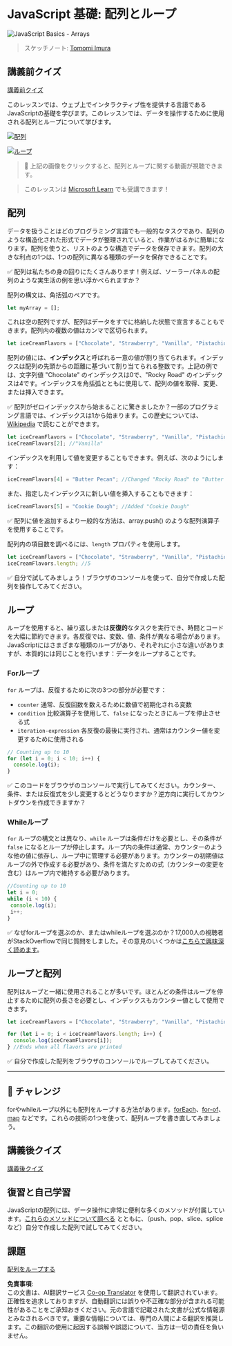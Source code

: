 <!--
CO_OP_TRANSLATOR_METADATA:
{
  "original_hash": "3f7f87871312cf6cc12662da7d973182",
  "translation_date": "2025-08-23T22:44:45+00:00",
  "source_file": "2-js-basics/4-arrays-loops/README.md",
  "language_code": "ja"
}
-->
# JavaScript 基礎: 配列とループ

![JavaScript Basics - Arrays](../../../../sketchnotes/webdev101-js-arrays.png)
> スケッチノート: [Tomomi Imura](https://twitter.com/girlie_mac)

## 講義前クイズ
[講義前クイズ](https://ff-quizzes.netlify.app/web/quiz/13)

このレッスンでは、ウェブ上でインタラクティブ性を提供する言語であるJavaScriptの基礎を学びます。このレッスンでは、データを操作するために使用される配列とループについて学びます。

[![配列](https://img.youtube.com/vi/1U4qTyq02Xw/0.jpg)](https://youtube.com/watch?v=1U4qTyq02Xw "配列")

[![ループ](https://img.youtube.com/vi/Eeh7pxtTZ3k/0.jpg)](https://www.youtube.com/watch?v=Eeh7pxtTZ3k "ループ")

> 🎥 上記の画像をクリックすると、配列とループに関する動画が視聴できます。

> このレッスンは [Microsoft Learn](https://docs.microsoft.com/learn/modules/web-development-101-arrays/?WT.mc_id=academic-77807-sagibbon) でも受講できます！

## 配列

データを扱うことはどのプログラミング言語でも一般的なタスクであり、配列のような構造化された形式でデータが整理されていると、作業がはるかに簡単になります。配列を使うと、リストのような構造でデータを保存できます。配列の大きな利点の1つは、1つの配列に異なる種類のデータを保存できることです。

✅ 配列は私たちの身の回りにたくさんあります！例えば、ソーラーパネルの配列のような実生活の例を思い浮かべられますか？

配列の構文は、角括弧のペアです。

```javascript
let myArray = [];
```

これは空の配列ですが、配列はデータをすでに格納した状態で宣言することもできます。配列内の複数の値はカンマで区切られます。

```javascript
let iceCreamFlavors = ["Chocolate", "Strawberry", "Vanilla", "Pistachio", "Rocky Road"];
```

配列の値には、**インデックス**と呼ばれる一意の値が割り当てられます。インデックスは配列の先頭からの距離に基づいて割り当てられる整数です。上記の例では、文字列値 "Chocolate" のインデックスは0で、"Rocky Road" のインデックスは4です。インデックスを角括弧とともに使用して、配列の値を取得、変更、または挿入できます。

✅ 配列がゼロインデックスから始まることに驚きましたか？一部のプログラミング言語では、インデックスは1から始まります。この歴史については、[Wikipedia](https://en.wikipedia.org/wiki/Zero-based_numbering) で読むことができます。

```javascript
let iceCreamFlavors = ["Chocolate", "Strawberry", "Vanilla", "Pistachio", "Rocky Road"];
iceCreamFlavors[2]; //"Vanilla"
```

インデックスを利用して値を変更することもできます。例えば、次のようにします：

```javascript
iceCreamFlavors[4] = "Butter Pecan"; //Changed "Rocky Road" to "Butter Pecan"
```

また、指定したインデックスに新しい値を挿入することもできます：

```javascript
iceCreamFlavors[5] = "Cookie Dough"; //Added "Cookie Dough"
```

✅ 配列に値を追加するより一般的な方法は、array.push() のような配列演算子を使用することです。

配列内の項目数を調べるには、`length` プロパティを使用します。

```javascript
let iceCreamFlavors = ["Chocolate", "Strawberry", "Vanilla", "Pistachio", "Rocky Road"];
iceCreamFlavors.length; //5
```

✅ 自分で試してみましょう！ブラウザのコンソールを使って、自分で作成した配列を操作してみてください。

## ループ

ループを使用すると、繰り返しまたは**反復的**なタスクを実行でき、時間とコードを大幅に節約できます。各反復では、変数、値、条件が異なる場合があります。JavaScriptにはさまざまな種類のループがあり、それぞれに小さな違いがありますが、本質的には同じことを行います：データをループすることです。

### Forループ

`for` ループは、反復するために次の3つの部分が必要です：
- `counter` 通常、反復回数を数えるために数値で初期化される変数
- `condition` 比較演算子を使用して、`false` になったときにループを停止させる式
- `iteration-expression` 各反復の最後に実行され、通常はカウンター値を変更するために使用される

```javascript
// Counting up to 10
for (let i = 0; i < 10; i++) {
  console.log(i);
}
```

✅ このコードをブラウザのコンソールで実行してみてください。カウンター、条件、または反復式を少し変更するとどうなりますか？逆方向に実行してカウントダウンを作成できますか？

### Whileループ

`for` ループの構文とは異なり、`while` ループは条件だけを必要とし、その条件が `false` になるとループが停止します。ループ内の条件は通常、カウンターのような他の値に依存し、ループ中に管理する必要があります。カウンターの初期値はループの外で作成する必要があり、条件を満たすための式（カウンターの変更を含む）はループ内で維持する必要があります。

```javascript
//Counting up to 10
let i = 0;
while (i < 10) {
 console.log(i);
 i++;
}
```

✅ なぜforループを選ぶのか、またはwhileループを選ぶのか？17,000人の視聴者がStackOverflowで同じ質問をしました。その意見のいくつかは[こちらで興味深く読めます](https://stackoverflow.com/questions/39969145/while-loops-vs-for-loops-in-javascript)。

## ループと配列

配列はループと一緒に使用されることが多いです。ほとんどの条件はループを停止するために配列の長さを必要とし、インデックスもカウンター値として使用できます。

```javascript
let iceCreamFlavors = ["Chocolate", "Strawberry", "Vanilla", "Pistachio", "Rocky Road"];

for (let i = 0; i < iceCreamFlavors.length; i++) {
  console.log(iceCreamFlavors[i]);
} //Ends when all flavors are printed
```

✅ 自分で作成した配列をブラウザのコンソールでループしてみてください。

---

## 🚀 チャレンジ

forやwhileループ以外にも配列をループする方法があります。[forEach](https://developer.mozilla.org/docs/Web/JavaScript/Reference/Global_Objects/Array/forEach)、[for-of](https://developer.mozilla.org/docs/Web/JavaScript/Reference/Statements/for...of)、[map](https://developer.mozilla.org/docs/Web/JavaScript/Reference/Global_Objects/Array/map) などです。これらの技術の1つを使って、配列ループを書き直してみましょう。

## 講義後クイズ
[講義後クイズ](https://ff-quizzes.netlify.app/web/quiz/14)

## 復習と自己学習

JavaScriptの配列には、データ操作に非常に便利な多くのメソッドが付属しています。[これらのメソッドについて調べる](https://developer.mozilla.org/docs/Web/JavaScript/Reference/Global_Objects/Array) とともに、（push、pop、slice、spliceなど）自分で作成した配列で試してみてください。

## 課題

[配列をループする](assignment.md)

**免責事項**:  
この文書は、AI翻訳サービス [Co-op Translator](https://github.com/Azure/co-op-translator) を使用して翻訳されています。正確性を追求しておりますが、自動翻訳には誤りや不正確な部分が含まれる可能性があることをご承知おきください。元の言語で記載された文書が公式な情報源とみなされるべきです。重要な情報については、専門の人間による翻訳を推奨します。この翻訳の使用に起因する誤解や誤認について、当方は一切の責任を負いません。